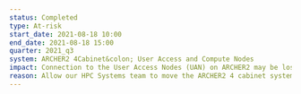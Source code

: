 ```yaml
---
status: Completed
type: At-risk
start_date: 2021-08-18 10:00
end_date: 2021-08-18 15:00
quarter: 2021_q3
system: ARCHER2 4Cabinet&colon; User Access and Compute Nodes
impact: Connection to the User Access Nodes (UAN) on ARCHER2 may be lost. File transfers may be affected. Jobs running on the compute nodes will not be impacted
reason: Allow our HPC Systems team to move the ARCHER2 4 cabinet system to a new Network at the Advanced Computing Facility (ACF)
---
```




